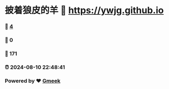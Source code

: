 # 披着狼皮的羊 :link: https://ywjg.github.io 
### :page_facing_up: [4](https://ywjg.github.io/tag.html) 
### :speech_balloon: 0 
### :hibiscus: 171 
### :alarm_clock: 2024-08-10 22:48:41 
### Powered by :heart: [Gmeek](https://github.com/Meekdai/Gmeek)
